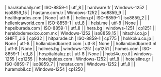 | harakahdaily.net | ISO-8859-1 | utf_8 |
| hardware.fr | Windows-1252 | iso8859_15 |
| hastane.com.tr | Windows-1252 | iso8859_9 |
| healthgrades.com | None | utf-8 |
| helion.pl | ISO-8859-1 | iso8859_2 |
| hellenicaworld.com | ISO-8859-1 | utf_8 |
| helsi.me | utf-8 | None |
| hepsiburada.com | ISO-8859-1 | utf_8 |
| hera.bg | windows-1251 | cp1251 |
| heraldodemexico.com.mx | Windows-1252 | iso8859_15 |
| hitachi.co.jp | SHIFT_JIS | cp932 |
| hitparade.ch | ISO-8859-1 | cp775 |
| hokkoku.co.jp | None | utf-8 |
| hollandandbarrett.com | utf-8 | None |
| hollandandbarrett.nl | utf-8 | None |
| holmes.bg | windows-1251 | cp1251 |
| homes.com | ISO-8859-1 | utf_8 |
| hospitaldaluz.pt | utf-8 | None |
| hotel4u.co.il | windows-1255 | cp1255 |
| hotelguides.com | Windows-1252 | utf_8 |
| hotelsline.gr | ISO-8859-7 | iso8859_7 |
| hotstar.com | Windows-1252 | utf_8 |
| huramobil.cz | Windows-1254 | cp1250 |
